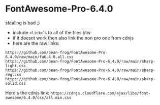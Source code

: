 # FontAwesome-Pro-6.4.0
stealing is bad ;)
- include `<link>`'s to all of the files btw
- if it doesnt work then also link the non pro one from cdnjs
- here are the raw links:
```
https://github.com/bean-frog/FontAwesome-Pro-6.4.0/raw/main/fa6.4.0.all.css
https://github.com/bean-frog/FontAwesome-Pro-6.4.0/raw/main/sharp-light.css
https://github.com/bean-frog/FontAwesome-Pro-6.4.0/raw/main/sharp-reg.css
https://github.com/bean-frog/FontAwesome-Pro-6.4.0/raw/main/sharp-solid.css
```
Here's the cdnjs link:
`https://cdnjs.cloudflare.com/ajax/libs/font-awesome/6.4.0/css/all.min.css`
